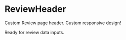 # ReviewHeader
Custom Review page header. Custom responsive design! 

Ready for review data inputs. 
